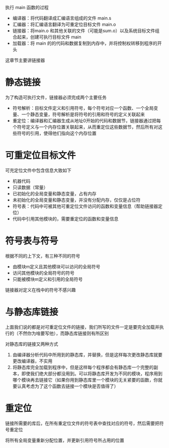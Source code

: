 执行 main 函数的过程
- 编译器：将代码翻译成汇编语言组成的文件 main.s
- 汇编器：将汇编语言翻译为可重定位目标文件 main.o
- 链接器：将main.o 和其他关联的文件（可能是sum.o）以及系统目标文件组合起来，创建可执行目标文件 main
- 加载器：将 main 的的代码和数据复制到内存中，并将控制权转移到程序的开头

这章节主要讲链接器

# 静态链接
为了构造可执行文件，链接器必须完成两个主要任务
- 符号解析：目标文件定义和引用符号，每个符号对应一个函数、一个全局变量、一个静态变量，符号解析是将符号的引用和符号的定义关联起来
- 重定位：编译器和汇编器生成从地址0开始的代码和数据节，链接器通过把每个符号定义与一个内存位置关联起来，从而重定位这些数据节，然后所有对这些符号的引用，使得他们指向这个内存位置

# 可重定位目标文件
可充定位文件中包含信息大致如下
- 机器代码
- 只读数据（常量）
- 已初始化的全局变量和静态变量，占有内存
- 未初始化的全局变量和静态变量，并没有分配内存，仅仅是占位符
- 符号表：代码中可被其他可重定位文件访问的函数和变量信息（帮助链接器定位）
- 代码中引用其他模块的，需要重定位的函数和变量信息

# 符号表与符号
根据不同的上下文，有三种不同的符号
- 由模块m定义且其他模块可以访问的全局符号
- 访问其他模块的全局符号的符号
- 只能被模块m定义和引用的全局符号

链接器对定义在栈中的符号不感兴趣

# 与静态库链接
上面我们说的都是对可重定位文件的链接，我们所写的文件一定是要完全加载并执行的（不然你为啥要写他），而静态库链接则有所区别

对静态库的链接又两种方式
1. 由编译器分析代码中所用到的静态库，并替换，但是这样每次更改静态库就要更改编译器，不实用
2. 将静态库完全加载到程序中，但是这样每个程序都会有静态库一个完整的副本，即使我们绝大部分都没用到。可以将静态库开发为不同的模块，程序用到哪个模块再去链接它（如果你用到静态库里一个模块的无关紧要的函数，你就要认真考虑为了这个函数去链接一个模块是否值得了）

# 重定位
链接所需要的库后，在所有重定位文件的符号表中查找对应的符号，然后需要把符号重定位

将所有全局变量重新分配位置，并更新引用符号所占用的位置
